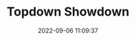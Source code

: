 ---
date: 2022-09-06 11:09:37
title: 'Topdown Showdown'	
tags: [arena fighter, platform fighter, hand-drawn]
img: https://i.imgur.com/k4gZ0uB.jpg
price: $0.99 One Time	
link: https://store.steampowered.com/app/679390/Topdown_Showdown/	
---